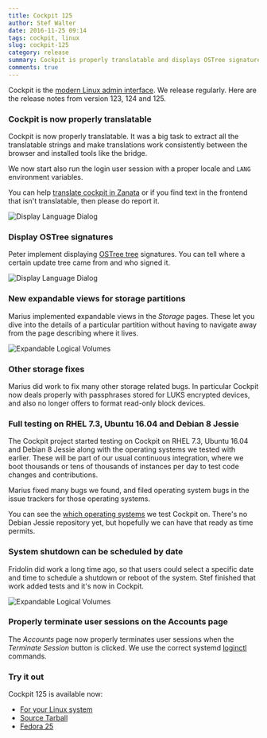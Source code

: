 ```yaml
---
title: Cockpit 125
author: Stef Walter
date: 2016-11-25 09:14
tags: cockpit, linux
slug: cockpit-125
category: release
summary: Cockpit is properly translatable and displays OSTree signatures.
comments: true
---
```


Cockpit is the [modern Linux admin interface](http://cockpit-project.org/). We release
regularly. Here are the release notes from version 123, 124 and 125.

### Cockpit is now properly translatable

Cockpit is now properly translatable. It was a big task to extract
all the translatable strings and make translations work consistently
between the browser and installed tools like the bridge.

We now start also run the login user session with a proper locale and
```LANG``` environment variables.

You can help
[translate cockpit in Zanata](https://fedora.zanata.org/iteration/view/cockpit/master)
or if you find text in the frontend that isn't translatable, then
please do report it.

![Display Language Dialog](http://cockpit-project.org/blog/images/translatable.png)

### Display OSTree signatures

Peter implement displaying
[OSTree tree](http://www.projectatomic.io/docs/os-updates/) signatures. You
can tell where a certain update tree came from and who signed it.

![Display Language Dialog](http://cockpit-project.org/blog/images/ostree-signatures.png)

### New expandable views for storage partitions

Marius implemented expandable views in the *Storage* pages. These let
you dive into the details of a particular partition without having
to navigate away from the page describing where it lives.

![Expandable Logical Volumes](http://cockpit-project.org/blog/images/storage-listing.png)

### Other storage fixes

Marius did work to fix many other storage related bugs. In particular
Cockpit now deals properly with passphrases stored for LUKS encrypted
devices, and also no longer offers to format read-only block devices.

### Full testing on RHEL 7.3, Ubuntu 16.04 and Debian 8 Jessie

The Cockpit project started testing on Cockpit on RHEL 7.3, Ubuntu 16.04
and Debian 8 Jessie along with the operating systems we tested with earlier.
These will be part of our usual continuous integration, where we boot
thousands or tens of thousands of instances per day to test code changes
and contributions.

Marius fixed many bugs we found, and filed operating system bugs in
the issue trackers for those operating systems.

You can see the [which operating systems](http://cockpit-project.org/running.html)
we test Cockpit on. There's no Debian Jessie repository yet, but hopefully
we can have that ready as time permits.

### System shutdown can be scheduled by date

Fridolin did work a long time ago, so that users could select a specific
date and time to schedule a shutdown or reboot of the system. Stef
finished that work added tests and it's now in Cockpit.

![Expandable Logical Volumes](http://cockpit-project.org/blog/images/shutdown-date.png)

### Properly terminate user sessions on the Accounts page

The *Accounts* page now properly terminates user sessions when the
*Terminate Session* button is clicked. We use the correct systemd
[loginctl](https://www.freedesktop.org/software/systemd/man/loginctl.html)
commands.

### Try it out

Cockpit 125 is available now:

 * [For your Linux system](http://cockpit-project.org/running.html)
 * [Source Tarball](https://github.com/cockpit-project/cockpit/releases/tag/125)
 * [Fedora 25](https://bodhi.fedoraproject.org/updates/cockpit-125-1.fc25)

